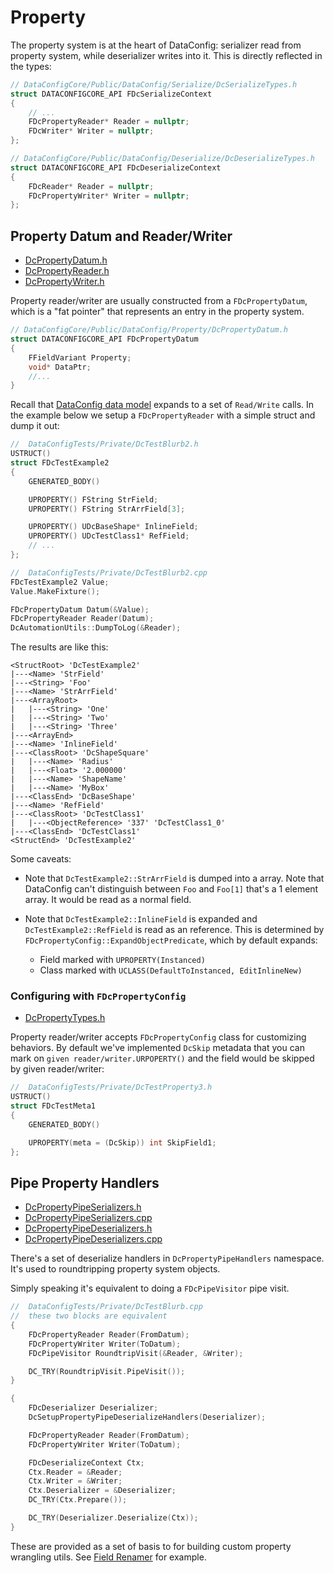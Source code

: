# Property

The property system is at the heart of DataConfig: serializer read from property system, while deserializer writes into it. This is directly reflected in the types:

```c++
// DataConfigCore/Public/DataConfig/Serialize/DcSerializeTypes.h
struct DATACONFIGCORE_API FDcSerializeContext
{
    // ...
    FDcPropertyReader* Reader = nullptr;
    FDcWriter* Writer = nullptr;
};

// DataConfigCore/Public/DataConfig/Deserialize/DcDeserializeTypes.h
struct DATACONFIGCORE_API FDcDeserializeContext
{
    FDcReader* Reader = nullptr;
    FDcPropertyWriter* Writer = nullptr;
};
```

## Property Datum and Reader/Writer

* [DcPropertyDatum.h]({{SrcRoot}}DataConfigCore/Public/DataConfig/Property/DcPropertyDatum.h)
* [DcPropertyReader.h]({{SrcRoot}}DataConfigCore/Public/DataConfig/Property/DcPropertyReader.h)
* [DcPropertyWriter.h]({{SrcRoot}}DataConfigCore/Public/DataConfig/Property/DcPropertyWriter.h)

Property reader/writer are usually constructed from a `FDcPropertyDatum`, which is a "fat pointer" that represents an entry in the property system.

```c++
// DataConfigCore/Public/DataConfig/Property/DcPropertyDatum.h
struct DATACONFIGCORE_API FDcPropertyDatum
{
    FFieldVariant Property;
    void* DataPtr;
    //...
}
```

Recall that [DataConfig data model](../Programming/DataModel.md) expands to a set of `Read/Write` calls. In the example below we setup a `FDcPropertyReader` with a simple struct and dump it out:

```c++
//  DataConfigTests/Private/DcTestBlurb2.h
USTRUCT()
struct FDcTestExample2
{
    GENERATED_BODY()

    UPROPERTY() FString StrField;
    UPROPERTY() FString StrArrField[3];

    UPROPERTY() UDcBaseShape* InlineField;
    UPROPERTY() UDcTestClass1* RefField;
    // ...
};

//  DataConfigTests/Private/DcTestBlurb2.cpp
FDcTestExample2 Value;
Value.MakeFixture();

FDcPropertyDatum Datum(&Value);
FDcPropertyReader Reader(Datum);
DcAutomationUtils::DumpToLog(&Reader);
```

The results are like this:

```
<StructRoot> 'DcTestExample2'
|---<Name> 'StrField'
|---<String> 'Foo'
|---<Name> 'StrArrField'
|---<ArrayRoot>
|   |---<String> 'One'
|   |---<String> 'Two'
|   |---<String> 'Three'
|---<ArrayEnd>
|---<Name> 'InlineField'
|---<ClassRoot> 'DcShapeSquare'
|   |---<Name> 'Radius'
|   |---<Float> '2.000000'
|   |---<Name> 'ShapeName'
|   |---<Name> 'MyBox'
|---<ClassEnd> 'DcBaseShape'
|---<Name> 'RefField'
|---<ClassRoot> 'DcTestClass1'
|   |---<ObjectReference> '337' 'DcTestClass1_0'
|---<ClassEnd> 'DcTestClass1'
<StructEnd> 'DcTestExample2'
```

Some caveats:

* Note that `DcTestExample2::StrArrField` is dumped into a array. Note that DataConfig can't distinguish between `Foo` and `Foo[1]` that's a 1 element array. It would be read as a normal field.

* Note that `DcTestExample2::InlineField` is expanded and `DcTestExample2::RefField` is read as an reference. This is determined by `FDcPropertyConfig::ExpandObjectPredicate`, which by default expands:
    * Field marked with `UPROPERTY(Instanced)`
    * Class marked with `UCLASS(DefaultToInstanced, EditInlineNew)`

### Configuring with `FDcPropertyConfig`

* [DcPropertyTypes.h]({{SrcRoot}}DataConfigCore/Public/DataConfig/Property/DcPropertyTypes.h)

Property reader/writer accepts `FDcPropertyConfig` class for customizing behaviors. By default we've implemented `DcSkip` metadata that you can mark on `given reader/writer.URPOPERTY()` and the field would be skipped by given reader/writer:

```c++
//  DataConfigTests/Private/DcTestProperty3.h
USTRUCT()
struct FDcTestMeta1
{
    GENERATED_BODY()

    UPROPERTY(meta = (DcSkip)) int SkipField1;
};
```

## Pipe Property Handlers

* [DcPropertyPipeSerializers.h]({{SrcRoot}}DataConfigCore/Public/DataConfig/Serialize/Handlers/Property/DcPropertyPipeSerializers.h)
* [DcPropertyPipeSerializers.cpp]({{SrcRoot}}DataConfigCore/Private/DataConfig/Serialize/Handlers/Property/DcPropertyPipeSerializers.cpp)
* [DcPropertyPipeDeserializers.h]({{SrcRoot}}DataConfigCore/Public/DataConfig/Deserialize/Handlers/Property/DcPropertyPipeDeserializers.h)
* [DcPropertyPipeDeserializers.cpp]({{SrcRoot}}DataConfigCore/Private/DataConfig/Deserialize/Handlers/Property/DcPropertyPipeDeserializers.cpp)

There's a set of deserialize handlers in `DcPropertyPipeHandlers` namespace. It's used to roundtripping property system objects.

Simply speaking it's equivalent to doing a `FDcPipeVisitor`  pipe visit.

```c++
//  DataConfigTests/Private/DcTestBlurb.cpp
//  these two blocks are equivalent
{
    FDcPropertyReader Reader(FromDatum);
    FDcPropertyWriter Writer(ToDatum);
    FDcPipeVisitor RoundtripVisit(&Reader, &Writer);

    DC_TRY(RoundtripVisit.PipeVisit());
}

{
    FDcDeserializer Deserializer;
    DcSetupPropertyPipeDeserializeHandlers(Deserializer);

    FDcPropertyReader Reader(FromDatum);
    FDcPropertyWriter Writer(ToDatum);

    FDcDeserializeContext Ctx;
    Ctx.Reader = &Reader;
    Ctx.Writer = &Writer;
    Ctx.Deserializer = &Deserializer;
    DC_TRY(Ctx.Prepare());

    DC_TRY(Deserializer.Deserialize(Ctx));
}
```

These are provided as a set of basis to for building custom property wrangling utils. See [Field Renamer](../Extra/FieldRenamer.md) for example.